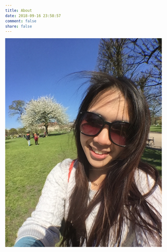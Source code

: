 ```yaml
---
title: About
date: 2018-09-16 23:58:57
comment: false
share: false
---
```


![](/images/AboutNininanaa.jpg)
